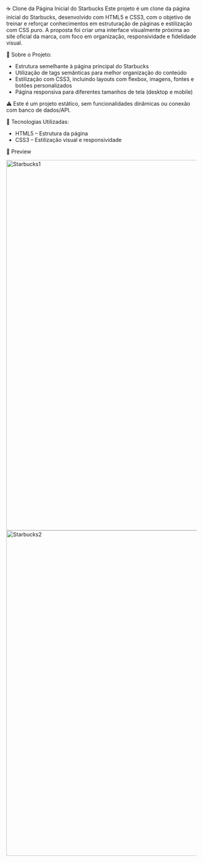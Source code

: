 ☕ Clone da Página Inicial do Starbucks
Este projeto é um clone da página inicial do Starbucks, desenvolvido com HTML5 e CSS3, 
com o objetivo de treinar e reforçar conhecimentos em estruturação de páginas e estilização com CSS puro. 
A proposta foi criar uma interface visualmente próxima ao site oficial da marca, com foco em organização, responsividade e fidelidade visual.

📄 Sobre o Projeto:

- Estrutura semelhante à página principal do Starbucks
- Utilização de tags semânticas para melhor organização do conteúdo
- Estilização com CSS3, incluindo layouts com flexbox, imagens, fontes e botões personalizados
- Página responsiva para diferentes tamanhos de tela (desktop e mobile)

⚠️ Este é um projeto estático, sem funcionalidades dinâmicas ou conexão com banco de dados/API.

🚀 Tecnologias Utilizadas:

- HTML5 – Estrutura da página
- CSS3 – Estilização visual e responsividade

📸 Preview

<img width="1906" height="981" alt="Starbucks1" src="https://github.com/user-attachments/assets/90c7f9cd-fd20-4fdd-8413-1f9b53d907ee" />
<img width="1907" height="862" alt="Starbucks2" src="https://github.com/user-attachments/assets/e14831fb-e98e-4388-be66-b4677acba114" />
